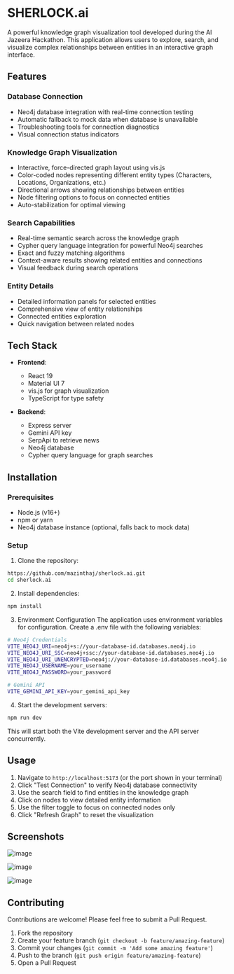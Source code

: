# SHERLOCK.ai

A powerful knowledge graph visualization tool developed during the Al Jazeera Hackathon. This application allows users to explore, search, and visualize complex relationships between entities in an interactive graph interface.

## Features

### Database Connection
- Neo4j database integration with real-time connection testing
- Automatic fallback to mock data when database is unavailable
- Troubleshooting tools for connection diagnostics
- Visual connection status indicators

### Knowledge Graph Visualization
- Interactive, force-directed graph layout using vis.js
- Color-coded nodes representing different entity types (Characters, Locations, Organizations, etc.)
- Directional arrows showing relationships between entities
- Node filtering options to focus on connected entities
- Auto-stabilization for optimal viewing

### Search Capabilities
- Real-time semantic search across the knowledge graph
- Cypher query language integration for powerful Neo4j searches
- Exact and fuzzy matching algorithms
- Context-aware results showing related entities and connections
- Visual feedback during search operations

### Entity Details
- Detailed information panels for selected entities
- Comprehensive view of entity relationships
- Connected entities exploration
- Quick navigation between related nodes

## Tech Stack

- **Frontend**:
  - React 19
  - Material UI 7
  - vis.js for graph visualization
  - TypeScript for type safety

- **Backend**:
  - Express server
  - Gemini API key
  - SerpApi to retrieve news
  - Neo4j database
  - Cypher query language for graph searches

## Installation

### Prerequisites
- Node.js (v16+)
- npm or yarn
- Neo4j database instance (optional, falls back to mock data)

### Setup

1. Clone the repository:
```bash
https://github.com/mazinthaj/sherlock.ai.git
cd sherlock.ai
```

2. Install dependencies:
```bash
npm install
```

3. Environment Configuration
The application uses environment variables for configuration. Create a .env file with the following variables:
```bash
# Neo4j Credentials
VITE_NEO4J_URI=neo4j+s://your-database-id.databases.neo4j.io
VITE_NEO4J_URI_SSC=neo4j+ssc://your-database-id.databases.neo4j.io
VITE_NEO4J_URI_UNENCRYPTED=neo4j://your-database-id.databases.neo4j.io
VITE_NEO4J_USERNAME=your_username
VITE_NEO4J_PASSWORD=your_password

# Gemini API
VITE_GEMINI_API_KEY=your_gemini_api_key
```

4. Start the development servers:
```bash
npm run dev
```

This will start both the Vite development server and the API server concurrently.

## Usage

1. Navigate to `http://localhost:5173` (or the port shown in your terminal)
2. Click "Test Connection" to verify Neo4j database connectivity
3. Use the search field to find entities in the knowledge graph
4. Click on nodes to view detailed entity information
5. Use the filter toggle to focus on connected nodes only
6. Click "Refresh Graph" to reset the visualization

## Screenshots

![image](https://github.com/user-attachments/assets/3aedda6a-d595-4754-806c-c30393908e4e)


![image](https://github.com/user-attachments/assets/8ccdc1c7-af3f-4766-982b-d745d4e4324b)


![image](https://github.com/user-attachments/assets/98cfa593-b236-4137-bb39-5a25116b07e8)



## Contributing

Contributions are welcome! Please feel free to submit a Pull Request.

1. Fork the repository
2. Create your feature branch (`git checkout -b feature/amazing-feature`)
3. Commit your changes (`git commit -m 'Add some amazing feature'`)
4. Push to the branch (`git push origin feature/amazing-feature`)
5. Open a Pull Request

